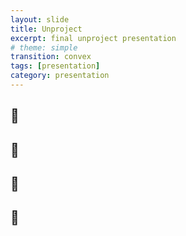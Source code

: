 ```yaml
---
layout: slide
title: Unproject
excerpt: final unproject presentation
# theme: simple
transition: convex
tags: [presentation]
category: presentation
---
```

<section>
    <section data-background-gradient="linear-gradient(to bottom, #283b95, #17b2c3)">
      <h2>🦀</h2>
    </section>
    <section data-background-gradient="linear-gradient(to bottom, #79f2d2, #3ca5cf)">
      <h2>🐚</h2>
    </section>
    <section data-background-gradient="linear-gradient(to bottom, #3ca5cf, #2747c4)">
      <h2>🐋</h2>
    </section>
    <section data-background-gradient="linear-gradient(to bottom, #2747c4, #070d4a)">
      <h2>🪸</h2>
    </section>
</section>

